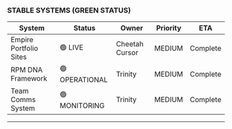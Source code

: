 ### STABLE SYSTEMS (GREEN STATUS)
| System | Status | Owner | Priority | ETA |
|--------|--------|-------|----------|-----|
| Empire Portfolio Sites | 🟢 LIVE | Cheetah Cursor | MEDIUM | Complete |
| RPM DNA Framework | 🟢 OPERATIONAL | Trinity | MEDIUM | Complete |
| Team Comms System | 🟢 MONITORING | Trinity | MEDIUM | Complete |

---
